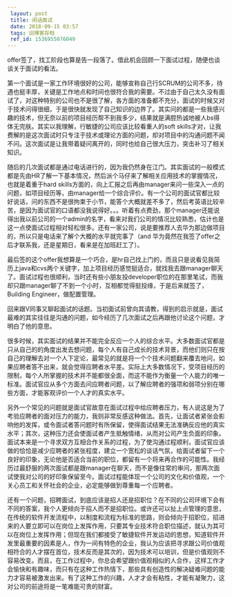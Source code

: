 ```yaml
---
 layout: post
 title: 闲话面试
 date: 2018-09-15 03:57
 tags: 旧博客存档
 ref_id: 1536955076049
---
```

offer签了，找工阶段也算是告一段落了。借此机会回顾一下面试过程，随便也谈谈关于面试的看法。

第一个面试是一家工作环境很好的公司，能够宣称自己行SCRUM的公司不多，待遇也挺丰厚，关键是工作地点和时间也很符合我的需要。不过由于自己太久没有面试了，对这种特别的公司也不是很了解，各方面的准备都不充分，面试的时候又对于技术问得很细，于是很快就发现了自己知识的边界了。其实问的都是一些我感兴趣的技术，但无奈以前的项目经历帮不到我多少，结果就是满腔热诚地被人bs得体无完肤。其实以我理解，行敏捷的公司应该比较看重人的soft
skills才对，让我费解的是这次面试时只专注于技术或理论方面的问题，却对项目中的沟通问题不闻不问。这次面试是让我带着疑问离开的，同时也给自己很大压力，突击补习了相关知识。

随后的几次面试都是通过电话进行的，因为我仍然身在江门。其实面试的一般模式都是先由HR了解一下基本情况，然后派个马仔来了解相关应用技术的掌握情况，也就是着重于hard
skills方面的，向上汇报之后再由manager来问一些深入一点的问题，如项目经历等，由manager给一个综合评价。有一个公司的面试官都比较好说话，问的东西不是很拘束于小节，能答个大概就差不多了，然后考英语比较辛苦，是因为面试官的口语都没我说得好。。。听着有点费劲，那个manager还能说得出我以前公司的一个admin的名字，看来对我们公司的情况比较熟悉，估计也是这一点使面试过程相对轻松很多。还有一家公司，说是要推荐人去华为那边做项目的，所以只是电话来了解个大概的水平就完事了（and
华为竟然在我签了offer之后才联系我，还是星期日，看来是在加班赶工了）。

最后签的这个offer我想算是一个巧合，是hr自己找上门的，而且只是说看见我简历上java和cvs两个关键字，加上项目经历感觉挺适合，就找我去跟manager聊天了。面试过程也很顺利，当时还有些小朋友投developer职位的在那里笔试，而我却只跟manager聊了不到一个小时，互相都觉得挺投缘，于是后来就签了，Building
Engineer，做配置管理。

回来跟V同事又聊起面试的话题。当初面试前曾向其请教，得到的启示就是，面试最难的其实往往是沟通的问题，如今经历了几次面试之后再跟他讨论这个问题，才明白了他的意思。

很多时候，其实面试的结果并不能完全反应一个人的综合水平。大多数面试官都是只从自己的的角度出发去想问题，每个人有自己成长的技术背景，而他们则只在按自己的理解去对一个人下定论，最常见的就是将一个个技术问题翻来覆去地问，如果应聘者答不出来，就会觉得应聘者水平差。实际上大多数情况下，受项目经历的限制，每个人所掌握的技术并不能都很全面，而这不能作为衡量一个人能力的唯一标准。面试官应从多个方面去问应聘者问题，以了解应聘者的强项和弱项分别在哪些方面，才能客观评价一个人才的真实水平。

另外一个常见的问题就是面试官故意在面试过程中给应聘者压力，有人说这是为了考验应聘者的面对压力的能力，我则非常反感这种做法。首先，让面试者紧张会影响他的发挥，或令面试者答问题时有所保留，使得面试结果无法准确反应他的真实水平；其次，这种压力还会使面试者产生抵触情绪，从而对公司产生负面的印象。面试本来是一个寻求双方互相合作关系的过程，为了使沟通过程顺利，面试官应该做的恰恰是减少应聘者的紧张程度，建立一个宽松的谈话气氛，给面试者留下一个良好的印象，无论他是否适合当前的职位，都留有一个将来再合作的可能性。我经历过最舒服的两次面试都是跟manager在聊天，而不是像往常的审问，那两次面试使我对公司的好印象保留至今。面试过程能体现一个公司的文化和价值观，一个关心员工和关怀社会的企业，必定能够做到尊重每一个应聘者。

还有一个问题，招聘面试，到底应该是招人还是招职位？在不同的公司环境下会有不同的答案，我个人更倾向于招人而不是招职位。或许还可以扯上点管理的意思，在传统的软件开发流程中，以制度和流程为标准的思路，则会倾向于招职位，招进来的人要立即可以在岗位上发挥作用，只要其专业技术符合职位描述，就认为其可以在岗位上发挥作用；但现在我们都接受了敏捷软件开发运动的思想，知道软件开发里最重要的因素是人，作为一间有特色的企业，我认为应该把寻求跟公司价值观相符合的人才摆在首位，技术反而是其次的，因为技术可以培训，但是价值观则不容易改变。而且，在工作过程中，你总会希望跟价值观相似的人合作，这样工作才会愉快和有趣味，而只有在这种工作热情下，那些具有创造性的解决疑难问题的能力才容易被激发出来。有了这种工作的兴趣，人才才会有粘性，才能有凝聚力，这对公司的前途将是一笔难能可贵的财富。

